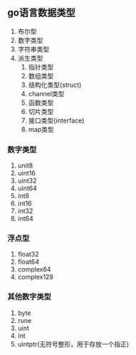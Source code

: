 ## go语言数据类型
1. 布尔型
2. 数字类型
3. 字符串类型
4. 派生类型
	1. 指针类型
	2. 数组类型
	3. 结构化类型(struct)
	4. channel类型
	5. 函数类型
	6. 切片类型
	7. 接口类型(interface)
	8. map类型

### 数字类型
1. unit8 
2. uint16 
3. uint32
4. uint64
5. int8
6. int16
7. int32
8. int64

### 浮点型
1. float32
2. float64
3. complex64
4. complex128

### 其他数字类型
1. byte
2. rune 
3. uint
4. int
5. uintptr(无符号整形，用于存放一个指正)


